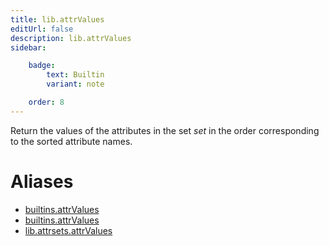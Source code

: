 ```yaml
---
title: lib.attrValues
editUrl: false
description: lib.attrValues
sidebar:

    badge:
        text: Builtin
        variant: note

    order: 8
---
```


Return the values of the attributes in the set *set* in the order
corresponding to the sorted attribute names.


# Aliases

- [builtins.attrValues](/nix-doc-comments/reference/builtins/builtins-attrvalues)
- [builtins.attrValues](/nix-doc-comments/reference/builtins/builtins-attrvalues)
- [lib.attrsets.attrValues](/nix-doc-comments/reference/lib/attrsets/lib-attrsets-attrvalues)


